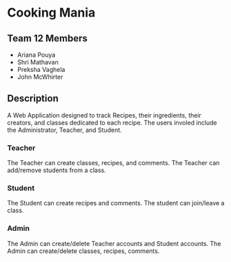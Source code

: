 # Cooking Mania 
## Team 12 Members
- Ariana Pouya
- Shri Mathavan
- Preksha Vaghela
- John McWhirter

## Description
A Web Application designed to track Recipes, their ingredients, their creators, and classes dedicated to each recipe. The users involed include the Administrator, Teacher, and Student. 

### Teacher
The Teacher can create classes, recipes, and comments. The Teacher can add/remove students from a class. 

### Student
The Student can create recipes and comments. The student can join/leave a class.

### Admin
The Admin can create/delete Teacher accounts and Student accounts. The Admin can create/delete classes, recipes, comments. 



